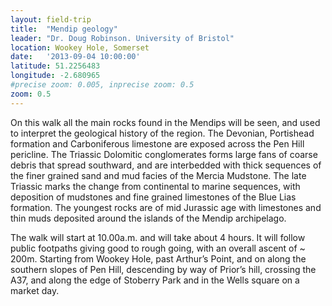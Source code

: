 ```yaml
---
layout: field-trip
title:  "Mendip geology"
leader: "Dr. Doug Robinson. University of Bristol"
location: Wookey Hole, Somerset
date:   '2013-09-04 10:00:00'
latitude: 51.2256483
longitude: -2.680965
#precise zoom: 0.005, inprecise zoom: 0.5
zoom: 0.5
---
```

On this walk all the main rocks found in the Mendips will be seen, and used to interpret the geological history of the region. The Devonian, Portishead formation and Carboniferous limestone are exposed across the Pen Hill pericline. The Triassic Dolomitic conglomerates forms large fans of coarse debris that spread southward, and are interbedded with thick sequences of the finer grained sand and mud facies of the Mercia Mudstone. The late Triassic marks the change from continental to marine sequences, with deposition of mudstones and fine grained limestones of the Blue Lias formation. The youngest rocks are of mid Jurassic age with limestones and thin muds deposited around the islands of the Mendip archipelago.

The walk will start at 10.00a.m. and will take about 4 hours. It will follow public footpaths giving good to rough going, with an overall ascent of ~ 200m. Starting from Wookey Hole, past Arthur’s Point, and on along the southern slopes of Pen Hill, descending by way of Prior’s hill, crossing the A37, and along the edge of Stoberry Park and in the Wells square on a market day.